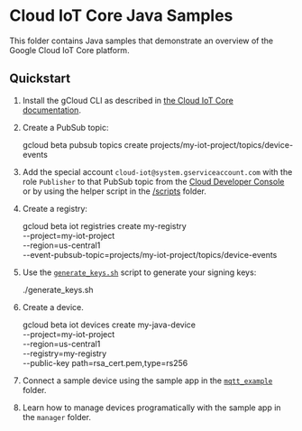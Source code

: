 # Cloud IoT Core Java Samples
This folder contains Java samples that demonstrate an overview of the
Google Cloud IoT Core platform.

## Quickstart

1. Install the gCloud CLI as described in [the Cloud IoT Core documentation](https://cloud.google.com/iot/docs/how-tos/getting-started#set_up_the_google_cloud_sdk_and_gcloud).
2. Create a PubSub topic:

    gcloud beta pubsub topics create projects/my-iot-project/topics/device-events

3. Add the special account `cloud-iot@system.gserviceaccount.com` with the role `Publisher` to that
PubSub topic from the [Cloud Developer Console](https://console.cloud.google.com)
or by using the helper script in the [/scripts](./scripts) folder.

4. Create a registry:

    gcloud beta iot registries create my-registry \
        --project=my-iot-project \
        --region=us-central1 \
        --event-pubsub-topic=projects/my-iot-project/topics/device-events

5. Use the [`generate_keys.sh`](generate_keys.sh) script to generate your signing keys:

    ./generate_keys.sh

6. Create a device.

    gcloud beta iot devices create my-java-device \
        --project=my-iot-project \
        --region=us-central1 \
        --registry=my-registry \
        --public-key path=rsa_cert.pem,type=rs256

7. Connect a sample device using the sample app in the [`mqtt_example`](./mqtt_example) folder.
8. Learn how to manage devices programatically with the sample app in the
`manager` folder.


